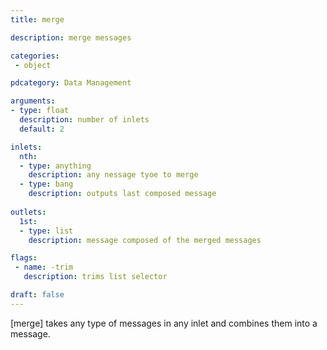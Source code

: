 ```yaml
---
title: merge

description: merge messages

categories:
 - object

pdcategory: Data Management

arguments:
- type: float
  description: number of inlets
  default: 2

inlets:
  nth:
  - type: anything
    description: any nessage tyoe to merge
  - type: bang
    description: outputs last composed message
 
outlets:
  1st:
  - type: list
    description: message composed of the merged messages

flags:
 - name: -trim
   description: trims list selector

draft: false
---
```


[merge] takes any type of messages in any inlet and combines them into a message.